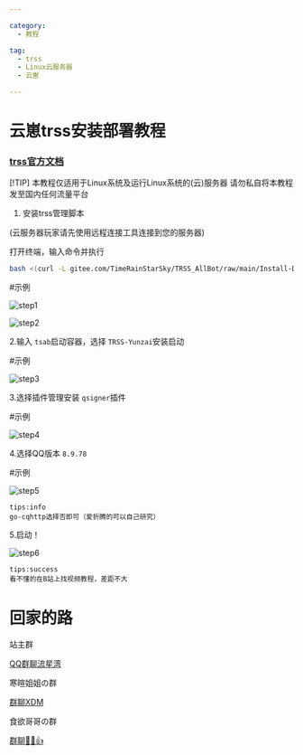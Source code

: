 ```yaml
---

category:
  - 教程

tag:
  - trss
  - Linux云服务器
  - 云崽

---
```

# 云崽trss安装部署教程

### [trss官方文档](https://netlify.trss.me)
[!TIP]
本教程仅适用于Linux系统及运行Linux系统的(云)服务器
请勿私自将本教程发至国内任何流量平台

1. 安装trss管理脚本

(云服务器玩家请先使用远程连接工具连接到您的服务器)

打开终端，输入命令并执行

```bash
bash <(curl -L gitee.com/TimeRainStarSky/TRSS_AllBot/raw/main/Install-Docker.sh)
```

#示例

![step1](https://pi.escaped.icu/upload/trss-yunzai/IMG_20240330_191148.jpg)

![step2](https://pi.escaped.icu/upload/trss-yunzai/IMG_20240330_191407.jpg)

2.输入 `tsab`启动容器，选择 `TRSS-Yunzai`安装启动

#示例

![step3](https://pi.escaped.icu/upload/trss-yunzai/IMG_20240330_191727.jpg)

3.选择插件管理安装 `qsigner`插件

#示例

![step4](https://pi.escaped.icu/upload/trss-yunzai/retouch_2024033020111050.jpg)

4.选择QQ版本 `8.9.78`

#示例

![step5](https://pi.escaped.icu/upload/trss-yunzai/IMG_20240330_201242.jpg)

```
tips:info
go-cqhttp选择否即可（爱折腾的可以自己研究）
```

5.启动！

![step6](https://pi.escaped.icu/upload/trss-yunzai/retouch_2024033020245356.jpg)

```
tips:success
看不懂的在B站上找视频教程，差距不大
```


# 回家的路

站主群

[QQ群聊流星湾](http://qm.qq.com/cgi-bin/qm/qr?_wv=1027&k=17T3YO8wuFIUHHTTtMedJ6UwQPl68O4Z&authKey=6RzFWMr5VpW9K4u0JlVZ89FrLz1L2kCX74E%2BL3%2FgHB%2FZJQoYqrCYqo0TaWTbwvBW&noverify=0&group_code=920749244)

寒暄姐姐の群

[群聊XDM](http://qm.qq.com/cgi-bin/qm/qr?_wv=1027&k=BEr4SLzKYUyZ4e9FJ9ZnTzqLb3dJBdN_&authKey=mcpsjvKJ8wwdlcWUyxCVSEpzltToW8Qu1GaFUbHtjoYkhw6ykZMbYXWGyGUcAgDL&noverify=0&group_code=554593924)

食欲哥哥の群

[群聊📱😯👍](http://qm.qq.com/cgi-bin/qm/qr?_wv=1027&k=xInlw7_SwyWO3ZYWvdR4mvXdGYXxppol&authKey=a43IwLSVhu0If8GwJJ%2FvmDVQSwuPYGwlzKvw7qzMsttO%2B5ZeJfbxkK9GTKsE6s%2Fp&noverify=0&group_code=659945190)
